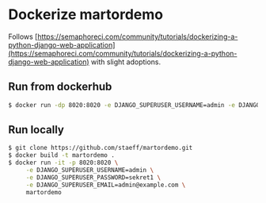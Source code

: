 # Dockerize martordemo

Follows [https://semaphoreci.com/community/tutorials/dockerizing-a-python-django-web-application](https://semaphoreci.com/community/tutorials/dockerizing-a-python-django-web-application) with slight adoptions.

## Run from dockerhub

```sh
$ docker run -dp 8020:8020 -e DJANGO_SUPERUSER_USERNAME=admin -e DJANGO_SUPERUSER_PASSWORD=sekret1 -e DJANGO_SUPERUSER_EMAIL=admin@example.com staeff/martordemo
```

## Run locally

```sh
$ git clone https://github.com/staeff/martordemo.git
$ docker build -t martordemo .
$ docker run -it -p 8020:8020 \
     -e DJANGO_SUPERUSER_USERNAME=admin \
     -e DJANGO_SUPERUSER_PASSWORD=sekret1 \
     -e DJANGO_SUPERUSER_EMAIL=admin@example.com \
     martordemo
```
